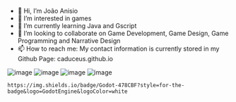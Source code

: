 - 👋 Hi, I’m João Anisio
- 👀 I’m interested in games
- 🌱 I’m currently learning Java and Gscript
- 💞️ I’m looking to collaborate on Game Development, Game Design, Game Programming and Narrative Design
- 📫 How to reach me: My contact information is currently stored in my Github Page: caduceus.github.io

![image]({https://img.shields.io/badge/HTML5-E34F26?style=for-the-badge&logo=html5&logoColor=white}) ![image]({https://img.shields.io/badge/CSS3-1572B6?style=for-the-badge&logo=css3&logoColor=white}) ![image]({https://img.shields.io/badge/C%2B%2B-00599C?style=for-the-badge&logo=c%2B%2B&logoColor=white}) ![image]({https://img.shields.io/badge/Godot-478CBF?style=for-the-badge&logo=GodotEngine&logoColor=white})


	https://img.shields.io/badge/Godot-478CBF?style=for-the-badge&logo=GodotEngine&logoColor=white
<!---
caduceusj/caduceusj is a ✨ special ✨ repository because its `README.md` (this file) appears on your GitHub profile.  
You can click the Preview link to take a look at your changes.
--->

